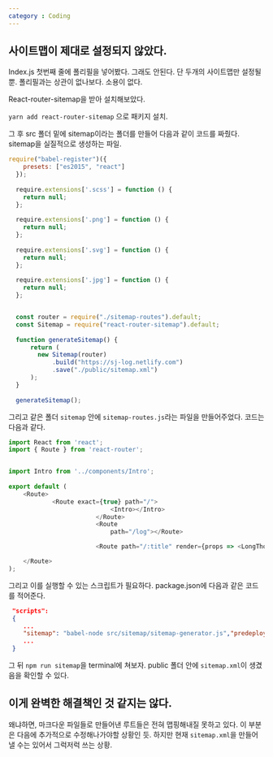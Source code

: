 ```yaml
---
category : Coding
---
```



## 사이트맵이 제대로 설정되지 않았다.
Index.js 첫번째 줄에 폴리필을 넣어봤다.
그래도 안된다. 단 두개의 사이트맵만 설정될 뿐.
폴리필과는 상관이 없나보다. 소용이 없다.

React-router-sitemap을 받아 설치해보았다.

`yarn add react-router-sitemap` 으로 패키지 설치.

그 후 src 폴더 밑에 sitemap이라는 폴더를 만들어
다음과 같이 코드를 짜줬다. sitemap을 실질적으로 생성하는 파일.

```js
require("babel-register")({
    presets: ["es2015", "react"]
  });
   
  require.extensions['.scss'] = function () {
    return null;
  };
  
  require.extensions['.png'] = function () {
    return null;
  };
  
  require.extensions['.svg'] = function () {
    return null;
  };
  
  require.extensions['.jpg'] = function () {
    return null;
  };


  const router = require("./sitemap-routes").default;
  const Sitemap = require("react-router-sitemap").default;
  
  function generateSitemap() {
      return (
        new Sitemap(router)
            .build("https://sj-log.netlify.com")
            .save("./public/sitemap.xml")
      );
  }
  
  generateSitemap();
```

그리고 같은 폴더 `sitemap` 안에 `sitemap-routes.js`라는 파일을 만들어주었다. 코드는 다음과 같다.

```js
import React from 'react';
import { Route } from 'react-router';


import Intro from '../components/Intro';
 
export default (
    <Route>
            <Route exact={true} path="/">
                            <Intro></Intro>
                        </Route>
                        <Route
                            path="/log"></Route>

                        <Route path="/:title" render={props => <LongThought {...props}/>}></Route>

    </Route>
);
```

그리고 이를 실행할 수 있는 스크립트가 필요하다.
package.json에 다음과 같은 코드를 적어준다.
```json
 "scripts": 
 { 
    ...
    "sitemap": "babel-node src/sitemap/sitemap-generator.js","predeploy": "npm run sitemap"
    ... 
 }
```
그 뒤 `npm run sitemap`을 terminal에 쳐보자.
public 폴더 안에 `sitemap.xml`이 생겼음을 확인할 수 있다.

## 이게 완벽한 해결책인 것 같지는 않다.
왜냐하면, 마크다운 파일들로 만들어낸 루트들은 전혀 맵핑해내질 못하고 있다. 이 부분은 다음에 추가적으로 수정해나가야할 상황인 듯.
하지만 현재 `sitemap.xml`을 만들어낼 수는 있어서 그럭저럭 쓰는 상황.